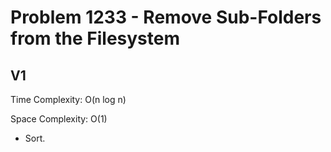 # Problem 1233 - Remove Sub-Folders from the Filesystem

## V1

Time Complexity: O(n log n)

Space Complexity: O(1)

- Sort.
